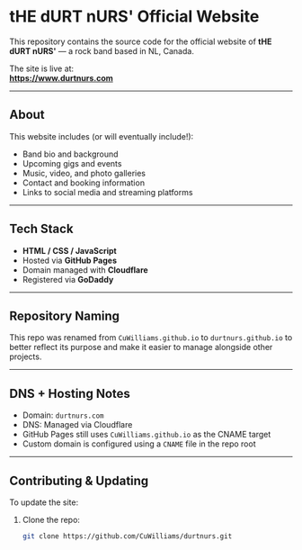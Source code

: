 # tHE dURT nURS' Official Website

This repository contains the source code for the official website of **tHE dURT nURS'** — a rock band based in NL, Canada.

The site is live at:  
**https://www.durtnurs.com**

---

## About

This website includes (or will eventually include!):

- Band bio and background
- Upcoming gigs and events
- Music, video, and photo galleries
- Contact and booking information
- Links to social media and streaming platforms

---

## Tech Stack

- **HTML / CSS / JavaScript**  
- Hosted via **GitHub Pages**
- Domain managed with **Cloudflare**  
- Registered via **GoDaddy**

---

## Repository Naming

This repo was renamed from `CuWilliams.github.io` to `durtnurs.github.io` to better reflect its purpose and make it easier to manage alongside other projects.

---

## DNS + Hosting Notes

- Domain: `durtnurs.com`
- DNS: Managed via Cloudflare
- GitHub Pages still uses `CuWilliams.github.io` as the CNAME target
- Custom domain is configured using a `CNAME` file in the repo root

---

## Contributing & Updating

To update the site:

1. Clone the repo:
   ```bash
   git clone https://github.com/CuWilliams/durtnurs.git
